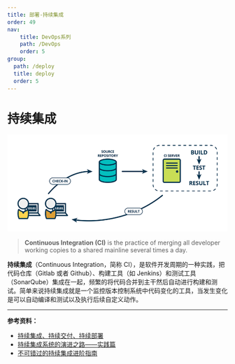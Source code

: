 ```yaml
---
title: 部署-持续集成
order: 49
nav:
    title: DevOps系列
    path: /DevOps
    order: 5
group:
  path: /deploy
  title: deploy
  order: 5
---
```


# 持续集成

![持续集成](../Linux/assets/continuous-integration.c8405a81-20240823233855732.png)



> **Continuous Integration (CI)** is the practice of merging all developer working copies to a shared mainline several times a day.

**持续集成**（Continuous Integration，简称 CI），是软件开发周期的一种实践，把代码仓库（Gitlab 或者 Github）、构建工具（如 Jenkins）和测试工具（SonarQube）集成在一起，频繁的将代码合并到主干然后自动进行构建和测试。简单来说持续集成就是一个监控版本控制系统中代码变化的工具，当发生变化是可以自动编译和测试以及执行后续自定义动作。

---

**参考资料：**

- [持续集成、持续交付、持续部署](https://blog.csdn.net/qq_35368183/article/details/84558134)
- [持续集成系统的演进之路——实践篇](http://jolestar.com/ci-practice/)
- [不可错过的持续集成进阶指南](https://zhuanlan.zhihu.com/p/23264046)
